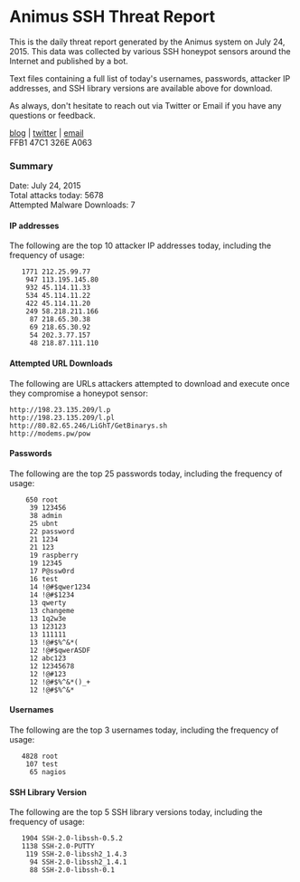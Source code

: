 # Animus SSH Threat Report

This is the daily threat report generated by the Animus system on July 24, 2015. This data was collected by various SSH honeypot sensors around the Internet and published by a bot.  

Text files containing a full list of today's usernames, passwords, attacker IP addresses, and SSH library versions are available above for download.  

As always, don't hesitate to reach out via Twitter or Email if you have any questions or feedback.  

[blog](http://morris.guru) | [twitter](https://twitter.com/andrew___morris) | [email](mailto:andrew@morris.guru)  
FFB1 47C1 326E A063  

### Summary

Date: July 24, 2015  
Total attacks today: 5678  
Attempted Malware Downloads: 7 

#### IP addresses
The following are the top 10 attacker IP addresses today, including the frequency of usage:
```
   1771 212.25.99.77
    947 113.195.145.80
    932 45.114.11.33
    534 45.114.11.22
    422 45.114.11.20
    249 58.218.211.166
     87 218.65.30.38
     69 218.65.30.92
     54 202.3.77.157
     48 218.87.111.110
```

#### Attempted URL Downloads
The following are URLs attackers attempted to download and execute once they compromise a honeypot sensor:
```
http://198.23.135.209/l.p
http://198.23.135.209/l.pl
http://80.82.65.246/LiGhT/GetBinarys.sh
http://modems.pw/pow
```

#### Passwords
The following are the top 25 passwords today, including the frequency of usage:
```
    650 root
     39 123456
     38 admin
     25 ubnt
     22 password
     21 1234
     21 123
     19 raspberry
     19 12345
     17 P@ssw0rd
     16 test
     14 !@#$qwer1234
     14 !@#$1234
     13 qwerty
     13 changeme
     13 1q2w3e
     13 123123
     13 111111
     13 !@#$%^&*(
     12 !@#$qwerASDF
     12 abc123
     12 12345678
     12 !@#123
     12 !@#$%^&*()_+
     12 !@#$%^&*
```

#### Usernames
The following are the top 3 usernames today, including the frequency of usage:
```
   4828 root
    107 test
     65 nagios
```

#### SSH Library Version
The following are the top 5 SSH library versions today, including the frequency of usage:
```
   1904 SSH-2.0-libssh-0.5.2
   1138 SSH-2.0-PUTTY
    119 SSH-2.0-libssh2_1.4.3
     94 SSH-2.0-libssh2_1.4.1
     88 SSH-2.0-libssh-0.1
```
